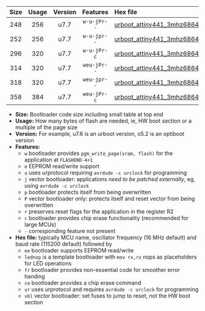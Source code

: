 |Size|Usage|Version|Features|Hex file|
|:-:|:-:|:-:|:-:|:--|
|248|256|u7.7|`w-u-jPr--`|[urboot_attiny441_3mhz6864_230400bps_lednop_ur_vbl.hex](https://raw.githubusercontent.com/stefanrueger/urboot.hex/main/mcus/attiny441/fcpu_3mhz6864/230400_bps/urboot_attiny441_3mhz6864_230400bps_lednop_ur_vbl.hex)|
|252|256|u7.7|`w-u-jpr--`|[urboot_attiny441_3mhz6864_230400bps_lednop_fr_ur_vbl.hex](https://raw.githubusercontent.com/stefanrueger/urboot.hex/main/mcus/attiny441/fcpu_3mhz6864/230400_bps/urboot_attiny441_3mhz6864_230400bps_lednop_fr_ur_vbl.hex)|
|296|320|u7.7|`w-u-jPr-c`|[urboot_attiny441_3mhz6864_230400bps_lednop_fr_ce_ur_vbl.hex](https://raw.githubusercontent.com/stefanrueger/urboot.hex/main/mcus/attiny441/fcpu_3mhz6864/230400_bps/urboot_attiny441_3mhz6864_230400bps_lednop_fr_ce_ur_vbl.hex)|
|314|320|u7.7|`weu-jPr--`|[urboot_attiny441_3mhz6864_230400bps_ee_lednop_ur_vbl.hex](https://raw.githubusercontent.com/stefanrueger/urboot.hex/main/mcus/attiny441/fcpu_3mhz6864/230400_bps/urboot_attiny441_3mhz6864_230400bps_ee_lednop_ur_vbl.hex)|
|318|320|u7.7|`weu-jpr--`|[urboot_attiny441_3mhz6864_230400bps_ee_lednop_fr_ur_vbl.hex](https://raw.githubusercontent.com/stefanrueger/urboot.hex/main/mcus/attiny441/fcpu_3mhz6864/230400_bps/urboot_attiny441_3mhz6864_230400bps_ee_lednop_fr_ur_vbl.hex)|
|358|384|u7.7|`weu-jPr-c`|[urboot_attiny441_3mhz6864_230400bps_ee_lednop_fr_ce_ur_vbl.hex](https://raw.githubusercontent.com/stefanrueger/urboot.hex/main/mcus/attiny441/fcpu_3mhz6864/230400_bps/urboot_attiny441_3mhz6864_230400bps_ee_lednop_fr_ce_ur_vbl.hex)|

- **Size:** Bootloader code size including small table at top end
- **Usage:** How many bytes of flash are needed, ie, HW boot section or a multiple of the page size
- **Version:** For example, u7.6 is an urboot version, o5.2 is an optiboot version
- **Features:**
  + `w` bootloader provides `pgm_write_page(sram, flash)` for the application at `FLASHEND-4+1`
  + `e` EEPROM read/write support
  + `u` uses urprotocol requiring `avrdude -c urclock` for programming
  + `j` vector bootloader: applications *need to be patched externally*, eg, using `avrdude -c urclock`
  + `p` bootloader protects itself from being overwritten
  + `P` vector bootloader only: protects itself and reset vector from being overwritten
  + `r` preserves reset flags for the application in the register R2
  + `c` bootloader provides chip erase functionality (recommended for large MCUs)
  + `-` corresponding feature not present
- **Hex file:** typically MCU name, oscillator frequency (16 MHz default) and baud rate (115200 default) followed by
  + `ee` bootloader supports EEPROM read/write
  + `lednop` is a template bootloader with `mov rx,rx` nops as placeholders for LED operations
  + `fr` bootloader provides non-essential code for smoother error handing
  + `ce` bootloader provides a chip erase command
  + `ur` uses urprotocol and requires `avrdude -c urclock` for programming
  + `vbl` vector bootloader: set fuses to jump to reset, not the HW boot section
